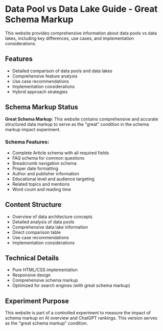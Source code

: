 # Data Pool vs Data Lake Guide - Great Schema Markup

This website provides comprehensive information about data pools vs data lakes, including key differences, use cases, and implementation considerations.

## Features

- Detailed comparison of data pools and data lakes
- Comprehensive feature analysis
- Use case recommendations
- Implementation considerations
- Hybrid approach strategies

## Schema Markup Status

**Great Schema Markup**: This website contains comprehensive and accurate structured data markup to serve as the "great" condition in the schema markup impact experiment.

### Schema Features:
- Complete Article schema with all required fields
- FAQ schema for common questions
- Breadcrumb navigation schema
- Proper date formatting
- Author and publisher information
- Educational level and audience targeting
- Related topics and mentions
- Word count and reading time

## Content Structure

- Overview of data architecture concepts
- Detailed analysis of data pools
- Comprehensive data lake information
- Direct comparison table
- Use case recommendations
- Implementation considerations

## Technical Details

- Pure HTML/CSS implementation
- Responsive design
- Comprehensive schema markup
- Optimized for search engines (with great schema markup)

## Experiment Purpose

This website is part of a controlled experiment to measure the impact of schema markup on AI overview and ChatGPT rankings. This version serves as the "great schema markup" condition. 